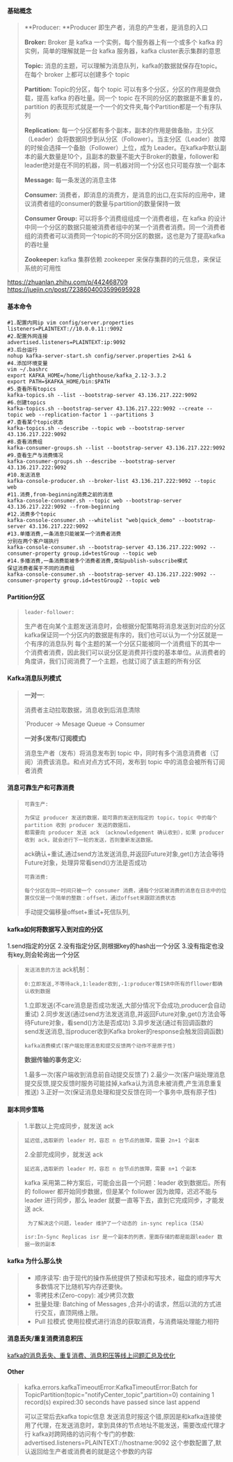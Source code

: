 #### 基础概念

> **Producer: **Producer 即生产者，消息的产生者，是消息的入口
>
> **Broker:**  Broker 是 kafka 一个实例，每个服务器上有一个或多个 kafka 的实例，简单的理解就是一台 kafka 服务器，kafka cluster表示集群的意思
>
> **Topic:**  消息的主题，可以理解为消息队列，kafka的数据就保存在topic。在每个 broker 上都可以创建多个 topic
>
> **Partition:**  Topic的分区，每个 topic 可以有多个分区，分区的作用是做负载，提高 kafka 的吞吐量。同一个 topic 在不同的分区的数据是不重复的，partition 的表现形式就是一个一个的文件夹,每个Partition都是一个有序队列
>
> **Replication:**  每一个分区都有多个副本，副本的作用是做备胎，主分区（Leader）会将数据同步到从分区（Follower）。当主分区（Leader）故障的时候会选择一个备胎（Follower）上位，成为 Leader。在kafka中默认副本的最大数量是10个，且副本的数量不能大于Broker的数量，follower和leader绝对是在不同的机器，同一机器对同一个分区也只可能存放一个副本
>
> **Message:** 每一条发送的消息主体
>
> **Consumer:** 消费者，即消息的消费方，是消息的出口,在实际的应用中，建议消费者组的consumer的数量与partition的数量保持一致
>
> **Consumer Group:**  可以将多个消费组组成一个消费者组，在 kafka 的设计中同一个分区的数据只能被消费者组中的某一个消费者消费。同一个消费者组的消费者可以消费同一个topic的不同分区的数据，这也是为了提高kafka的吞吐量
>
> **Zookeeper:** kafka 集群依赖 zookeeper 来保存集群的的元信息，来保证系统的可用性

https://zhuanlan.zhihu.com/p/442468709
https://juejin.cn/post/7238604003599695928

#### 基本命令

```
#1.配置内网ip vim config/server.properties
listeners=PLAINTEXT://10.0.0.11::9092
#2.配置外网连接
advertised.listeners=PLAINTEXT:ip:9092
#3.后台运行
nohup kafka-server-start.sh config/server.properties 2>&1 &
#4.添加环境变量
vim ~/.bashrc
export KAFKA_HOME=/home/lighthouse/kafka_2.12-3.3.2
export PATH=$KAFKA_HOME/bin:$PATH
#5.查看所有topics
kafka-topics.sh --list --bootstrap-server 43.136.217.222:9092
#6.创建topics
kafka-topics.sh --bootstrap-server 43.136.217.222:9092 --create --topic web --replication-factor 1 --partitions 3
#7.查看某个topic状态
kafka-topics.sh --describe --topic web --bootstrap-server 43.136.217.222:9092
#8.查看消费组
kafka-consumer-groups.sh --list --bootstrap-server 43.136.217.222:9092
#9.查看生产与消费情况
kafka-consumer-groups.sh --describe --bootstrap-server 43.136.217.222:9092
#10.发送消息
kafka-console-producer.sh --broker-list 43.136.217.222:9092 --topic web
#11.消费,from-beginning消费之前的消息
kafka-console-consumer.sh --topic web --bootstrap-server 43.136.217.222:9092 --from-beginning
#12.消费多个topic
kafka-console-consumer.sh --whitelist "web|quick_demo" --bootstrap-server 43.136.217.222:9092
#13.单播消费,一条消息只能被某一个消费者消费
分别在两个客户端执行
kafka-console-consumer.sh --bootstrap-server 43.136.217.222:9092 --consumer-property group.id=testGroup --topic web
#14.多播消费,一条消费能被多个消费者消费,类似publish-subscribe模式
保证消费者属于不同的消费组
kafka-console-consumer.sh --bootstrap-server 43.136.217.222:9092 --consumer-property group.id=testGroup2 --topic web
```

#### Partition分区

> `leader-follower:`
>
> 生产者在向某个主题发送消息时，会根据分配策略将消息发送到对应的分区
> kafka保证同一个分区内的数据是有序的，我们也可以认为一个分区就是一个有序的消息队列
> 每个主题的某一个分区只能被同一个消费组下的其中一个消费者消费，因此我们可以说分区是消费并行度的基本单位。从消费者的角度讲，我们订阅消费了一个主题，也就订阅了该主题的所有分区

#### Kafka消息队列模式

> **一对一**:
>
> 消费者主动拉取数据，消息收到后消息清除
>
> `Producer -> Mesage Queue -> Consumer
>
> **一对多(发布/订阅模式)**
>
> 消息生产者（发布）将消息发布到 topic 中，同时有多个消息消费者（订阅）消费该消息。和点对点方式不同，发布到 topic 中的消息会被所有订阅者消费

#### 消息可靠生产和可靠消费

> `可靠生产:`
>
> ```
> 为保证 producer 发送的数据，能可靠的发送到指定的 topic，topic 中的每个 partition 收到 producer 发送的数据后，
> 都需要向 producer 发送 ack （acknowledgement 确认收到），如果 producer 收到 ack，就会进行下一轮的发送，否则重新发送数据。
> ```
>
> ack确认+重试,通过send方法发送消息,并返回Future对象,get()方法会等待Future对象，处理异常看send()方法是否成功
>
> `可靠消费:`
>
> ```
> 每个分区在同一时间只被一个 consumer 消费，通每个分区被消费的消息在日志中的位置仅仅是一个简单的整数：offset，通过offset来跟踪消费状态
> ```
>
> 手动提交偏移量offset+重试+死信队列,

#### kafka如何将数据写入到对应的分区

1.send指定的分区
2.没有指定分区,则根据key的hash出一个分区
3.没有指定也没有key,则会轮询出一个分区

> `发送消息的方法`
> ack机制：
>
> ```
> 0:立即发送,不等待ack,1:leader收到,-1:producer等ISR中所有的fllower都确认收到数据
> ```
>
> 1.立即发送(不care消息是否成功发送,大部分情况下会成功,producer会自动重试)
> 2.同步发送(通过send方法发送消息,并返回Future对象,get()方法会等待Future对象，看send()方法是否成功)
> 3.异步发送(通过有回调函数的send发送消息,当producer收到Kafka broker的response会触发回调函数)
>
> `kafka消费模式(客户端处理消息和提交反馈两个动作不是原子性)`
>
> **数据传输的事务定义:**
>
> 1.最多一次(客户端收到消息前自动提交反馈了)
> 2.最少一次(客户端处理消息提交反馈,提交反馈时服务可能挂掉,kafka认为消息未被消费,产生消息重复推送)
> 3.正好一次(保证消息处理和提交反馈在同一个事务中,既有原子性)

#### 副本同步策略

> 1.半数以上完成同步，就发送 ack
>
> ```
> 延迟低,选取新的 leader 时，容忍 n 台节点的故障，需要 2n+1 个副本
> ```
>
> 2.全部完成同步，就发送 ack
>
> ```
> 延迟高,选取新的 leader 时，容忍 n 台节点的故障，需要 n+1 个副本
> ```
>
> kafka 采用第二种方案后，可能会出县一个问题：leader 收到数据后。所有的 follower 都开始同步数据，但是某个 follower 因为故障，迟迟不能与 leader 进行同步，那么 leader 就要一直等下去，直到它完成同步，才能发送 ack.
>
> ` 为了解决这个问题，leader 维护了一个动态的 in-sync replica（ISA）`
>
> ```
> isr:In-Sync Replicas isr 是一个副本的列表，里面存储的都是能跟leader 数据一致的副本
> ```

#### kafka 为什么那么快

> - 顺序读写: 由于现代的操作系统提供了预读和写技术，磁盘的顺序写大多数情况下比随机写内存还要快。
> - 零拷技术(Zero-copy): 减少拷贝次数
> - 批量处理: Batching of Messages ,合并小的请求，然后以流的方式进行交互，直顶网络上限。
> - Pull 拉模式 使用拉模式进行消息的获取消费，与消费端处理能力相符

#### 消息丢失/重复消费消息积压

[kafka的消息丢失、重复消费、消息积压等线上问题汇总及优化](https://blog.csdn.net/qq_45076180/article/details/111561984)

#### Other

> kafka.errors.kafkaTimeoutError:KafkaTimeoutError:Batch for TopicPartition(topic="notifyCenter_topic",partition=0) containing 1 record(s) expired:30 seconds have passed since last append
>
> 可以正常后去kafka topic信息
> 发送消息时报这个错,原因是和kafka连接使用了代理，在发送消息时，拿到具体的节点地址不能发送，需要改成代理才行
> kafka对跨网络的访问有个专门的参数:
> advertised.listeners=PLAINTEXT://hostname:9092
> 这个参数配置了,默认返回给生产者或消费者的就是这个参数的内容
